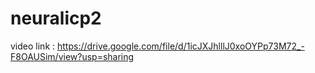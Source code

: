 # neuralicp2
video link : https://drive.google.com/file/d/1icJXJhlllJ0xoOYPp73M72_-F8OAUSim/view?usp=sharing
